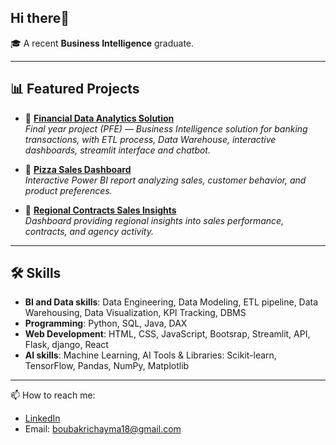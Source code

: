 ## Hi there👋

🎓 A recent **Business Intelligence** graduate.  

---
## 📊 Featured Projects
- 💼 [**Financial Data Analytics Solution**](https://github.com/Chaima-Bk/Financial-data-analytics-solution)  
  *Final year project (PFE) — Business Intelligence solution for banking transactions, with ETL process, Data Warehouse, interactive dashboards, streamlit interface and chatbot.*

- 🍕 [**Pizza Sales Dashboard**](https://github.com/Chaima-Bk/powerbi-dashboards)  
  *Interactive Power BI report analyzing sales, customer behavior, and product preferences.*

- 🏢 [**Regional Contracts Sales Insights**](https://github.com/Chaima-Bk/powerbi-dashboards/blob/main/files/Agency_Contracts.pbix)  
  *Dashboard providing regional insights into sales performance, contracts, and agency activity.*

---

## 🛠️ Skills
- **BI and Data skills**: Data Engineering, Data Modeling, ETL pipeline, Data Warehousing, Data Visualization, KPI Tracking, DBMS   
- **Programming**: Python, SQL, Java, DAX
- **Web Development**: HTML, CSS, JavaScript, Bootsrap, Streamlit, API, Flask, django, React  
- **AI skills**: Machine Learning, AI Tools & Libraries: Scikit-learn, TensorFlow, Pandas, NumPy, Matplotlib  

---

📫 How to reach me:  
- [LinkedIn](https://www.linkedin.com/in/chayma-boubakri/)
- Email: boubakrichayma18@gmail.com  

